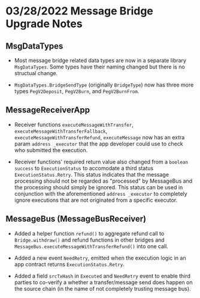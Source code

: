 # 03/28/2022 Message Bridge Upgrade Notes

## MsgDataTypes

- Most message bridge related data types are now in a separate library `MsgDataTypes`. Some types have their naming changed but there is no structual change.

- `MsgDataTypes.BridgeSendType` (originally `BridgeType`) now has three more types `PegV2Deposit`, `PegV2Burn`, and `PegV2BurnFrom`.

## MessageReceiverApp

- Receiver functions `executeMessageWithTransfer`, `executeMessageWithTransferFallback`, `executeMessageWithTransferRefund`, `executeMessage` now has an extra param `address _executor` that the app developer could use to check who submitted the execution.

- Receiver functions' required return value also changed from a `boolean success` to `ExecutionStatus` to accomodate a third status `ExecutionStatus.Retry`. This status indicates that the message processing should not be regarded as "processed" by MessageBus and the processing should simply be ignored. This status can be used in conjunction with the aforementioned `address _executor` to completely ignore executions that are not originated from a specific executor.

## MessageBus (MessageBusReceiver)

- Added a helper function `refund()` to aggregate refund call to `Bridge.withdraw()` and refund functions in other bridges and `MessageBus.executeMessageWithTransferRefund()` into one call.

- Added a new event `NeedRetry`, emitted when the execution logic in an app contract returns `ExecutionStatus.Retry`.

- Added a field `srcTxHash` in `Executed` and `NeedRetry` event to enable third parties to co-verify a whether a transfer/message send does happen on the source chain (in the name of not completely trusting message bus).
